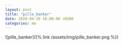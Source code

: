 ```yaml
---
layout: post
title: "pille_banker"
date: 2020-04-26 16:00:00 +0200
categories: mm
---
```

![pille_banker]({% link /assets/img/pille_banker.png %})
